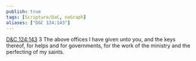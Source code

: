```yaml
---
publish: true
tags: [Scripture/DaC, noGraph]
aliases: ["D&C 124:143"]
---
```

[D&C 124:143](https://churchofjesuschrist.org/study/scriptures/dc-testament/dc/124?lang=eng&id=p143#p143) 3 The above offices I have given unto you, and the keys thereof, for helps and for governments, for the work of the ministry and the perfecting of my saints.
